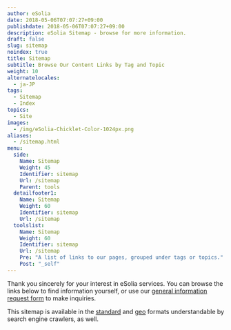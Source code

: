```yaml
---
author: eSolia
date: 2018-05-06T07:07:27+09:00
publishdate: 2018-05-06T07:07:27+09:00
description: eSolia Sitemap - browse for more information.
draft: false
slug: sitemap
noindex: true
title: Sitemap
subtitle: Browse Our Content Links by Tag and Topic
weight: 10
alternatelocales:
  - ja-JP
tags:
  - Sitemap
  - Index
topics:
  - Site
images:
  - /img/eSolia-Chicklet-Color-1024px.png
aliases:
  - /sitemap.html
menu:
  side:
    Name: Sitemap
    Weight: 45
    Identifier: sitemap
    Url: /sitemap
    Parent: tools
  detailfooter1:
    Name: Sitemap
    Weight: 60
    Identifier: sitemap
    Url: /sitemap
  toolslist:
    Name: Sitemap
    Weight: 60
    Identifier: sitemap
    Url: /sitemap
    Pre: "A list of links to our pages, grouped under tags or topics."
    Post: "_self"
---
```


Thank you sincerely for your interest in eSolia services. You can browse the links below to find information yourself, or use our [general information request form](/info-request/) to make inquiries. 

This sitemap is available in the [standard](/sitemap.xml) and [geo](/geo-sitemap.xml) formats understandable by search engine crawlers, as well.
